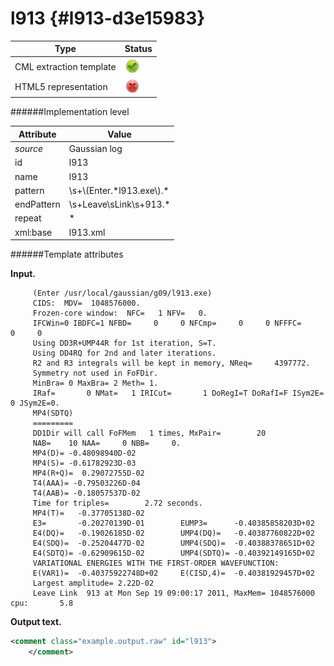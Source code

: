# l913 {#l913-d3e15983}


| Type                                                                                                                                                                                                  | Status                                                                                                                                                                                                |
|----|----|
| CML extraction template                                                                                                                                                                               | ![](/imgs/Total.png)                                                                                                                                                                                  |
| HTML5 representation                                                                                                                                                                                  | ![](/imgs/None.png)                                                                                                                                                                                   |

######Implementation level

| Attribute                                                                                                                                                                                             | Value                                                                                                                                                                                                 |
|----|----|
| *source*                                                                                                                                                                                              | Gaussian log                                                                                                                                                                                          |
| id                                                                                                                                                                                                    | l913                                                                                                                                                                                                  |
| name                                                                                                                                                                                                  | l913                                                                                                                                                                                                  |
| pattern                                                                                                                                                                                               | \\s+\\(Enter.\*l913.exe\\).\*                                                                                                                                                                         |
| endPattern                                                                                                                                                                                            | \\s+Leave\\sLink\\s+913.\*                                                                                                                                                                            |
| repeat                                                                                                                                                                                                | \*                                                                                                                                                                                                    |
| xml:base                                                                                                                                                                                              | l913.xml                                                                                                                                                                                              |

######Template attributes

**Input.**

         (Enter /usr/local/gaussian/g09/l913.exe)
         CIDS:  MDV=  1048576000.
         Frozen-core window:  NFC=   1 NFV=   0.
         IFCWin=0 IBDFC=1 NFBD=     0     0 NFCmp=     0     0 NFFFC=     0     0
         Using DD3R+UMP44R for 1st iteration, S=T.
         Using DD4RQ for 2nd and later iterations.
         R2 and R3 integrals will be kept in memory, NReq=     4397772.
         Symmetry not used in FoFDir.
         MinBra= 0 MaxBra= 2 Meth= 1.
         IRaf=       0 NMat=   1 IRICut=       1 DoRegI=T DoRafI=F ISym2E= 0 JSym2E=0.
         MP4(SDTQ)
         =========
         DD1Dir will call FoFMem   1 times, MxPair=        20
         NAB=    10 NAA=     0 NBB=     0.
         MP4(D)= -0.48098940D-02
         MP4(S)= -0.61782923D-03
         MP4(R+Q)=  0.29072755D-02
         T4(AAA)= -0.79503226D-04
         T4(AAB)= -0.18057537D-02
         Time for triples=        2.72 seconds.
         MP4(T)=   -0.37705138D-02
         E3=       -0.20270139D-01        EUMP3=      -0.40385858203D+02
         E4(DQ)=   -0.19026185D-02        UMP4(DQ)=   -0.40387760822D+02
         E4(SDQ)=  -0.25204477D-02        UMP4(SDQ)=  -0.40388378651D+02
         E4(SDTQ)= -0.62909615D-02        UMP4(SDTQ)= -0.40392149165D+02
         VARIATIONAL ENERGIES WITH THE FIRST-ORDER WAVEFUNCTION:
         E(VAR1)=  -0.40375922748D+02     E(CISD,4)=  -0.40381929457D+02
         Largest amplitude= 2.22D-02
         Leave Link  913 at Mon Sep 19 09:00:17 2011, MaxMem= 1048576000 cpu:       5.8 
        

**Output text.**

```xml
<comment class="example.output.raw" id="l913">    
    </comment>
```
